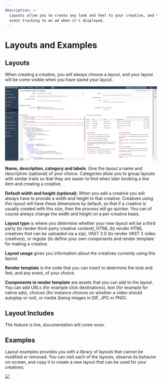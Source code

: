 ```yaml
---
description: >-
  Layouts allow you to create any look and feel to your creative, and to add any
  event tracking to an ad when it's displayed.
---
```


# Layouts and Examples

## Layouts

When creating a creative, you will always choose a layout, and your layout will be come visible when you have saved your layout.

![Layout example](../../../.gitbook/assets/201811-reports-admin-layouts%20%281%29%20%281%29.png)

**Name, description, category and labels**: Give the layout a name and description \(optional\) of your choice. Categories allow you to group layouts with similar traits so that they are easier to find when later booking a line item and creating a creative.

**Default width and height \(optional\)**: When you add a creative you will always have to provide a width and height to that creative. Creatives using this layout will have these dimensions by default, so that if a creative is usually created with this size, then the process will go quicker. You can of course always change the width and height on a per-creative basis.

**Layout type** is where you determine whether your new layout will be a third party \(to render third-party creative content\), HTML \(to render HTML creatives that can be uploaded via a zip\), VAST 2.0 \(to render VAST 2 video creatives\), or regular \(to define your own components and render template for making a creative.

**Layout usage** gives you information about the creatives currently using this layout.

**Render template** is the code that you can insert to determine the look and feel, and any event, of your choice.

**Components in render template** are assets that you can add to the layout. You can add URLs \(for example click destinations\), text \(for example for native ads\), choices \(for instance choices on whether a video should autoplay or not\), or media \(being images in GIF, JPG or PNG\).

## Layout Includes

The feature is live, documentation will come soon. 

## Examples

Layout examples provides you with a library of layouts that cannot be modified or removed. You can visit each of the layouts, observe its behavior on-screen, and copy it to create a new layout that can be used for your creatives. 

![](../../../.gitbook/assets/202012-layout-examples.gif)

